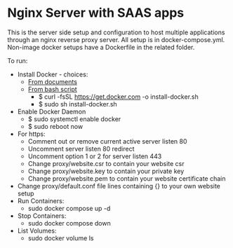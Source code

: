 # Nginx Server with SAAS apps

This is the server side setup and configuration to host multiple applications through an
nginx reverse proxy server. All setup is in docker-compose.yml. Non-image docker setups have a Dockerfile in the related folder.

To run:
* Install Docker - choices:
   * [From documents](https://docs.docker.com/install/)
   * [From bash script](https://get.docker.com)
     * $ curl -fsSL https://get.docker.com -o install-docker.sh 
     * $ sudo sh install-docker.sh
* Enable Docker Daemon
  * $ sudo systemctl enable docker
  * $ sudo reboot now
* For https: 
  * Comment out or remove current active server listen 80
  * Uncomment server listen 80 redirect
  * Uncomment option 1 or 2 for server listen 443
  * Change proxy/website.csr to contain your website csr
  * Change proxy/website.key to contain your private key
  * Change proxy/website.pem to contain your website certificate chain
* Change proxy/default.conf file lines containing {} to your own website setup
* Run Containers:
   * sudo docker compose up -d
* Stop Containers:
   * sudo docker compose down
* List Volumes:
   * sudo docker volume ls
